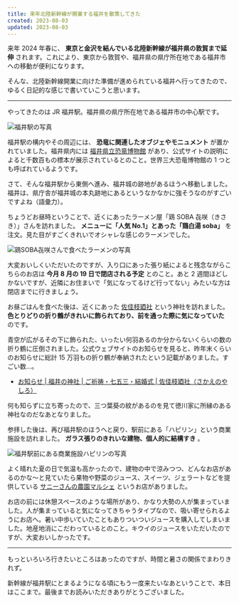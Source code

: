 ```yaml
---
title: 来年北陸新幹線が開業する福井を散策してきた
created: 2023-08-03
updated: 2023-08-03
---
```


来年 2024 年春に、 **東京と金沢を結んでいる北陸新幹線が福井県の敦賀まで延伸** されます。これにより、東京から敦賀や、福井県の県庁所在地である福井市への移動が便利になります。

そんな、北陸新幹線開業に向けた準備が進められている福井へ行ってきたので、ゆるく日記的な感じで書いていこうと思います。

---

やってきたのは JR 福井駅。福井県の県庁所在地である福井市の中心駅です。

![福井駅の写真](4f5682ce-2a8a-4ada-08dd-eb8d23c66000)

福井駅の構内やその周辺には、 **恐竜に関連したオブジェやモニュメント** が置かれていました。福井県内には [福井県立恐竜博物館](https://www.dinosaur.pref.fukui.jp/) があり、公式サイトの説明によると千数百もの標本が展示されているとのこと。世界三大恐竜博物館の 1 つとも呼ばれているようです。

さて、そんな福井駅から東側へ進み、福井城の跡地があるほうへ移動しました。福井は、県庁舎が福井城の本丸跡地にあるというなかなかに強そうなのがすごいですよね（語彙力）。

ちょうどお昼時ということで、近くにあったラーメン屋「鶏 SOBA 㐂咲（きさき）」さんを訪れました。 **メニューに「人気 No.1」とあった「鶏白湯 soba」** を注文。見た目がすごくきれいでオシャレな感じのラーメンでした。

![鶏SOBA㐂咲さんで食べたラーメンの写真](79a2659b-32ef-484a-02e9-5f9c70be6800)

大変おいしくいただいたのですが、入り口にあった張り紙によると残念ながらこちらのお店は **今月 8 月の 19 日で閉店される予定** とのこと。あと 2 週間ほどしかないですが、近隣にお住まいで「気になってるけど行ってない」みたいな方は閉店までに行きましょう。

お昼ごはんを食べた後は、近くにあった [佐佳枝廼社](https://www.sakaenoyashiro.or.jp/) という神社を訪れました。 **色とりどりの折り鶴がきれいに飾られており、前を通った際に気になっていた** のです。

青空が広がるその下に飾られた、いったい何羽あるのか分からないくらいの数の折り鶴に圧倒されました。公式ウェブサイトのお知らせを見ると、昨年末くらいのお知らせに総計 15 万羽もの折り鶴が奉納されたという記載がありました。すごい数…。

- [お知らせ | 福井の神社 | ご祈祷・七五三・結婚式 | 佐佳枝廼社（さかえのやしろ）](https://www.sakaenoyashiro.or.jp/news/2022)

何も知らずに立ち寄ったので、三つ葉葵の紋があるのを見て徳川家に所縁のある神社なのだなあとなりました。

参拝した後は、再び福井駅のほうへと戻り、駅前にある「ハピリン」という商業施設を訪れました。 **ガラス張りのきれいな建物、個人的に結構すき** 。


![福井駅前にある商業施設ハピリンの写真](eff62e7d-ceb7-415c-1d75-570d5b3e1000)

よく晴れた夏の日で気温も高かったので、建物の中で涼みつつ、どんなお店があるのかな～と見ていたら果物や野菜のジュース、スイーツ、ジェラートなどを提供している [サニーさんの農園マルシェ](https://www.instagram.com/sunnysfarmmarche/) というお店がありました。

お店の前には休憩スペースのような場所があり、かなり大勢の人が集まっていました。人が集まっていると気になってきちゃうタイプなので、吸い寄せられるようにお店へ。暑い中歩いていたこともありついついジュースを購入してしまいました。地産地消にこだわっているとのこと。キウイのジュースをいただいたのですが、大変おいしかったです。

---

もっといろいろ行きたいところはあったのですが、時間と暑さの関係でまわりきれず。

新幹線が福井駅にとまるようになる頃にもう一度来たいなあということで、本日はここまで。最後までお読みいただきありがとうございました。
